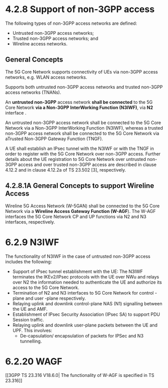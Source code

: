 # 4.2.8 Support of non-3GPP access
The following types of non-3GPP access networks are defined:
- Untrusted non-3GPP access networks;
- Trusted non-3GPP access networks; and
- Wireline access networks.
## General Concepts
The 5G Core Network supports connectivity of UEs via non-3GPP access networks, e.g. WLAN access networks.

Supports both untrusted non-3GPP access networks and trusted non-3GPP access networks (TNANs).

An **untrusted non-3GPP** access network **shall be connected** to the 5G Core Network **via a Non-3GPP InterWorking Function (N3IWF)**, via **N2** interface .

An untrusted non-3GPP access network shall be connected to the 5G Core Network via a Non-3GPP InterWorking Function (N3IWF), whereas a trusted non-3GPP access network shall be connected to the 5G Core Network via aTrusted Non-3GPP Gateway Function (TNGF).

A UE shall establish an IPsec tunnel with the N3IWF or with the TNGF in order to register with the 5G Core Network over non-3GPP access. Further details about the UE registration to 5G Core Network over untrusted non-3GPP access
and over trusted non-3GPP access are described in clause 4.12.2 and in clause 4.12.2a of TS 23.502 [3], respectively.
## 4.2.8.1A General Concepts to support Wireline Access
Wireline 5G Access Network (W-5GAN) shall be connected to the 5G Core Network via a **Wireline Access Gateway Function (W-AGF**). The W-AGF interfaces the 5G Core Network CP and UP functions via N2 and N3 interfaces,
respectively.
# 6.2.9 N3IWF
The functionality of N3IWF in the case of untrusted non-3GPP access includes the following:
- Support of IPsec tunnel establishment with the UE: The N3IWF terminates the IKEv2/IPsec protocols with the UE over NWu and relays over N2 the information needed to authenticate the UE and authorize its access to the 5G Core Network.
- Termination of N2 and N3 interfaces to 5G Core Network for control - plane and user -plane respectively.
- Relaying uplink and downlink control-plane NAS (N1) signalling between the UE and AMF.
- Establishment of IPsec Security Association (IPsec SA) to support PDU Session traffic.
- Relaying uplink and downlink user-plane packets between the UE and UPF. This involves:
	- De-capsulation/ encapsulation of packets for IPSec and N3 tunnelling.

# 6.2.20 WAGF
[[3GPP TS 23.316 V18.6.0| The functionality of W-AGF is specified in TS 23.316]]

